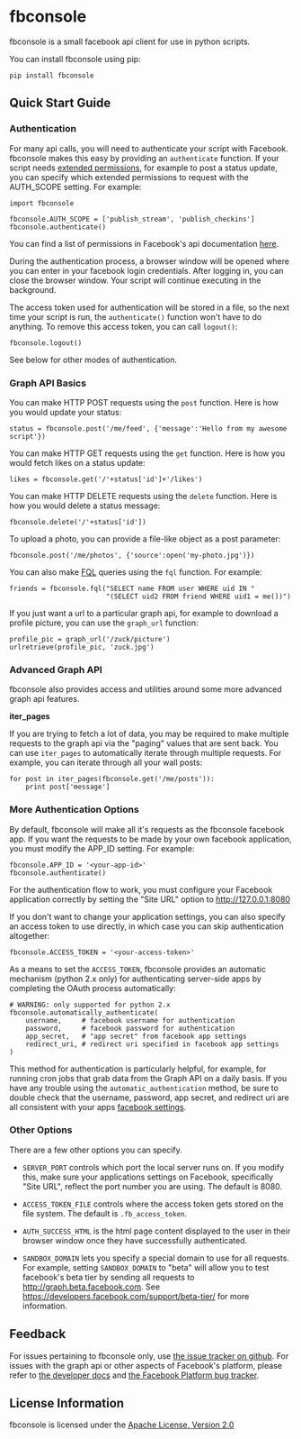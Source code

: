 # fbconsole #

fbconsole is a small facebook api client for use in python scripts.

You can install fbconsole using pip:

    pip install fbconsole


## Quick Start Guide ##


### Authentication ###

For many api calls, you will need to authenticate your script with Facebook.
fbconsole makes this easy by providing an `authenticate` function.  If your
script needs
[extended permissions](https://developers.facebook.com/docs/reference/api/permissions/),
for example to post a status update, you can specify which extended permissions
to request with the AUTH_SCOPE setting.  For example:

    import fbconsole

    fbconsole.AUTH_SCOPE = ['publish_stream', 'publish_checkins']
    fbconsole.authenticate()

You can find a list of permissions in Facebook's api documentation
[here](https://developers.facebook.com/docs/reference/api/permissions/).

During the authentication process, a browser window will be opened where you can
enter in your facebook login credentials.  After logging in, you can close the
browser window.  Your script will continue executing in the background.

The access token used for authentication will be stored in a file, so the next
time your script is run, the `authenticate()` function won't have to do anything.
To remove this access token, you can call `logout()`:

    fbconsole.logout()

See below for other modes of authentication.

### Graph API Basics ###


You can make HTTP POST requests using the `post` function.  Here is how
you would update your status:

    status = fbconsole.post('/me/feed', {'message':'Hello from my awesome script'})

You can make HTTP GET requests using the `get` function.  Here is how you would
fetch likes on a status update:

    likes = fbconsole.get('/'+status['id']+'/likes')

You can make HTTP DELETE requests using the `delete` function.  Here is how you
would delete a status message:

    fbconsole.delete('/'+status['id'])

To upload a photo, you can provide a file-like object as a post parameter:

    fbconsole.post('/me/photos', {'source':open('my-photo.jpg')})

You can also make
[FQL](https://developers.facebook.com/docs/reference/fql/) queries using the
`fql` function.  For example:

    friends = fbconsole.fql("SELECT name FROM user WHERE uid IN "
                            "(SELECT uid2 FROM friend WHERE uid1 = me())")

If you just want a url to a particular graph api, for example to download a
profile picture, you can use the `graph_url` function:

    profile_pic = graph_url('/zuck/picture')
    urlretrieve(profile_pic, 'zuck.jpg')


### Advanced Graph API ###

fbconsole also provides access and utilities around some more advanced graph api
features.


__iter_pages__

If you are trying to fetch a lot of data, you may be required to make multiple
requests to the graph api via the "paging" values that are sent back.  You can
use `iter_pages` to automatically iterate through multiple requests.  For
example, you can iterate through all your wall posts:

    for post in iter_pages(fbconsole.get('/me/posts')):
        print post['message']


### More Authentication Options ###

By default, fbconsole will make all it's requests as the fbconsole facebook app.
If you want the requests to be made by your own facebook application, you must
modify the APP_ID setting.  For example:

    fbconsole.APP_ID = '<your-app-id>'
    fbconsole.authenticate()

For the authentication flow to work, you must configure your Facebook
application correctly by setting the "Site URL" option to http://127.0.0.1:8080

If you don't want to change your application settings, you can also specify an
access token to use directly, in which case you can skip authentication
altogether:

    fbconsole.ACCESS_TOKEN = '<your-access-token>'

As a means to set the `ACCESS_TOKEN`, fbconsole provides an automatic
mechanism (python 2.x only) for authenticating server-side apps by
completing the OAuth process automatically:

    # WARNING: only supported for python 2.x
    fbconsole.automatically_authenticate(
        username,     # facebook username for authentication
        password,     # facebook password for authentication
        app_secret,   # "app secret" from facebook app settings
        redirect_uri, # redirect uri specified in facebook app settings
    )
    
This method for authentication is particularly helpful, for example,
for running cron jobs that grab data from the Graph API on a daily
basis. If you have any trouble using the `automatic_authentication`
method, be sure to double check that the username, password, app
secret, and redirect uri are all consistent with your apps
[facebook settings](https://developers.facebook.com/apps).

### Other Options ###

There are a few other options you can specify.

- `SERVER_PORT` controls which port the local server runs on.  If you modify
     this, make sure your applications settings on Facebook, specifically "Site
     URL", reflect the port number you are using.  The default is 8080.

- `ACCESS_TOKEN_FILE` controls where the access token gets stored on the file
  system.  The default is `.fb_access_token`.

- `AUTH_SUCCESS_HTML` is the html page content displayed to the user in their browser
  window once they have successfully authenticated.

- `SANDBOX_DOMAIN` lets you specify a special domain to use for all
  requests.  For example, setting `SANDBOX_DOMAIN` to "beta" will
  allow you to test facebook's beta tier by sending all requests to
  http://graph.beta.facebook.com.  See
  https://developers.facebook.com/support/beta-tier/ for more
  information.

## Feedback ##

For issues pertaining to fbconsole only, use
[the issue tracker on github](https://github.com/facebook/fbconsole/issues).
For issues with the graph api or other aspects of Facebook's platform, please
refer to [the developer docs](https://developers.facebook.com/docs/) and
[the Facebook Platform bug tracker](http://bugs.developers.facebook.net/).


## License Information ##

fbconsole is licensed under the [Apache License, Version
2.0](http://www.apache.org/licenses/LICENSE-2.0.html)
